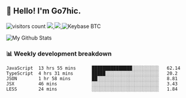 ## 👋 Hello! I'm Go7hic.

 ![visitors count](https://visitors-by-url-pls-dont-use-this-in-your-repo.vercel.app/Go7hic-github-readme)
 <a href="https://twitter.com/Go7hic">
    <img src="https://img.shields.io/badge/-@Go7hic-1ca0f1?style=flat-square&labelColor=1ca0f1&logo=twitter&logoColor=white&link=https://twitter.com/Go7hic">
   <a/>
   <a href="mailto:gtfx0209@gmail.com">
    <img src="https://img.shields.io/badge/-gtfx0209@gmail.com-c14438?style=flat-square&logo=Gmail&logoColor=white&link=mailto:gtfx0209@gmail.com">
   <a/>
    ![Keybase BTC](https://img.shields.io/keybase/btc/Go7hic)
 <!--
🔭 I’m currently working
🌱 I’m currently learning
💬 Ask me about 
📫 How to reach me: 
⚡ Fun fact: 
-->

![My Github Stats](https://github-readme-stats.vercel.app/api?username=Go7hic&show_icons=true&count_private=true)



### 📊 Weekly development breakdown
<!--START_SECTION:waka-->
```text
JavaScript  13 hrs 55 mins      ███████████████░░░░░░░░░░   62.14 
TypeScript  4 hrs 31 mins       █████░░░░░░░░░░░░░░░░░░░░   20.2 
JSON        1 hr 58 mins        ██░░░░░░░░░░░░░░░░░░░░░░░   8.81 
JSX         46 mins             ░░░░░░░░░░░░░░░░░░░░░░░░░   3.43 
LESS        24 mins             ░░░░░░░░░░░░░░░░░░░░░░░░░   1.84
```
<!--END_SECTION:waka-->

